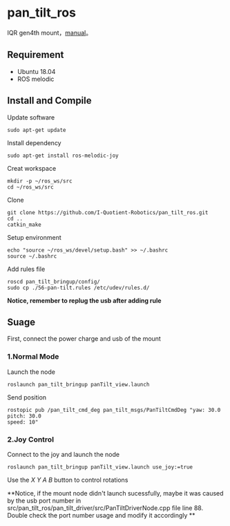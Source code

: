 # pan_tilt_ros
IQR gen4th mount，[manual](http://doc.iquotient-robotics.com/pan_tilt_unit_user_manual/)。

## Requirement
- Ubuntu 18.04
- ROS melodic

## Install and Compile
Update software
```shell
sudo apt-get update
```
Install dependency
```shell
sudo apt-get install ros-melodic-joy
```
Creat workspace
```shell
mkdir -p ~/ros_ws/src
cd ~/ros_ws/src
```
Clone
```shell
git clone https://github.com/I-Quotient-Robotics/pan_tilt_ros.git
cd ..
catkin_make
```
Setup environment
```shell
echo "source ~/ros_ws/devel/setup.bash" >> ~/.bashrc
source ~/.bashrc
```
Add rules file
```shell
roscd pan_tilt_bringup/config/
sudo cp ./56-pan-tilt.rules /etc/udev/rules.d/
```
**Notice, remember to replug the usb after adding rule**

## Suage
First, connect the power charge and usb of the mount
### 1.Normal Mode
Launch the node
```shell
roslaunch pan_tilt_bringup panTilt_view.launch
```
Send position
```shell
rostopic pub /pan_tilt_cmd_deg pan_tilt_msgs/PanTiltCmdDeg "yaw: 30.0
pitch: 30.0
speed: 10" 
```

### 2.Joy Control
Connect to the joy and launch the node
```shell
roslaunch pan_tilt_bringup panTilt_view.launch use_joy:=true
```
Use the *X* *Y* *A* *B* button to control rotations




**Notice, if the mount node didn't launch sucessfully, maybe it was caused by the usb port number in src/pan_tilt_ros/pan_tilt_driver/src/PanTiltDriverNode.cpp file line 88. Double check the port number usage and modify it accordingly **
